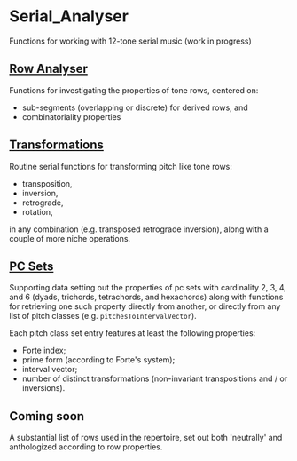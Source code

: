 # Serial_Analyser
Functions for working with 12-tone serial music (work in progress)

## [Row Analyser](./row_analyser.py)

Functions for investigating the properties of tone rows, centered on:
- sub-segments (overlapping or discrete) for derived rows, and
- combinatoriality properties

## [Transformations](./transformations.py)

Routine serial functions for transforming pitch like tone rows:
- transposition, 
- inversion, 
- retrograde, 
- rotation,

in any combination (e.g. transposed retrograde inversion), 
along with a couple of more niche operations.

## [PC Sets](./pc_sets.py)

Supporting data setting out the properties of 
pc sets with cardinality 2, 3, 4, and 6 
(dyads, trichords, tetrachords, and hexachords)
along with functions for retrieving one such property directly from another, 
or directly from any list of pitch classes 
(e.g. `pitchesToIntervalVector`).

Each pitch class set entry features at least the following properties:
- Forte index;
- prime form (according to Forte's system);
- interval vector;
- number of distinct transformations (non-invariant transpositions and / or inversions).

## Coming soon

A substantial list of rows used in the repertoire,
set out both 'neutrally' and 
anthologized according to row properties. 
